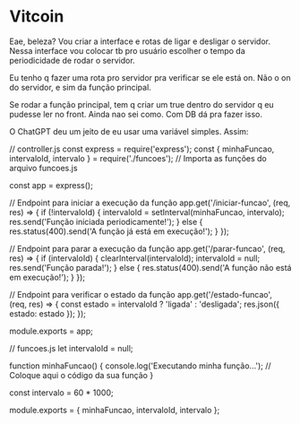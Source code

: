 # Vitcoin

Eae, beleza? Vou criar a interface e rotas de ligar e desligar o servidor.
Nessa interface vou colocar tb pro usuário escolher o tempo da periodicidade
de rodar o servidor.

Eu tenho q fazer uma rota pro servidor pra verificar se ele está on. Não o on do
servidor, e sim da função principal.

Se rodar a função principal, tem q criar um true dentro do servidor q eu pudesse
ler no front. Ainda nao sei como. Com DB dá pra fazer isso.

O ChatGPT deu um jeito de eu usar uma variável simples. Assim:

// controller.js
const express = require('express');
const { minhaFuncao, intervaloId, intervalo } = require('./funcoes'); // Importa as funções do arquivo funcoes.js

const app = express();

// Endpoint para iniciar a execução da função
app.get('/iniciar-funcao', (req, res) => {
if (!intervaloId) {
intervaloId = setInterval(minhaFuncao, intervalo);
res.send('Função iniciada periodicamente!');
} else {
res.status(400).send('A função já está em execução!');
}
});

// Endpoint para parar a execução da função
app.get('/parar-funcao', (req, res) => {
if (intervaloId) {
clearInterval(intervaloId);
intervaloId = null;
res.send('Função parada!');
} else {
res.status(400).send('A função não está em execução!');
}
});

// Endpoint para verificar o estado da função
app.get('/estado-funcao', (req, res) => {
const estado = intervaloId ? 'ligada' : 'desligada';
res.json({ estado: estado });
});

module.exports = app;

// funcoes.js
let intervaloId = null;

function minhaFuncao() {
console.log('Executando minha função...');
// Coloque aqui o código da sua função
}

const intervalo = 60 \* 1000;

module.exports = {
minhaFuncao,
intervaloId,
intervalo
};
